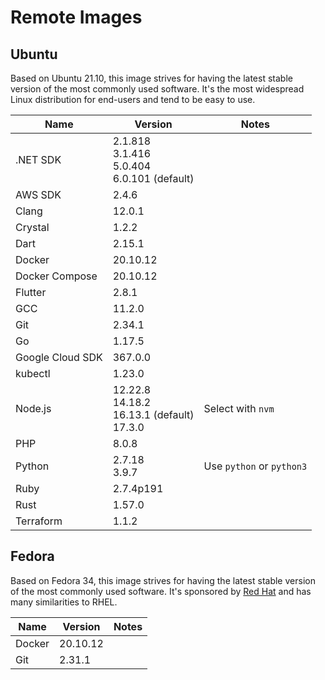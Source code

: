 # Remote Images

## Ubuntu

Based on Ubuntu 21.10, this image strives for having the latest stable version of the most commonly used software. It's the most widespread Linux distribution for end-users and tend to be easy to use.

<!-- BEGIN GENERATED SECTION: ubuntu -->

| Name | Version | Notes |
| ---- | ------- | ----- |
| .NET SDK | 2.1.818<br>3.1.416<br>5.0.404<br>6.0.101 (default) |
| AWS SDK | 2.4.6 |
| Clang | 12.0.1 |
| Crystal | 1.2.2 |
| Dart | 2.15.1 |
| Docker | 20.10.12 |
| Docker Compose | 20.10.12 |
| Flutter | 2.8.1 |
| GCC | 11.2.0 |
| Git | 2.34.1 |
| Go | 1.17.5 |
| Google Cloud SDK | 367.0.0 |
| kubectl | 1.23.0 |
| Node.js | 12.22.8<br>14.18.2<br>16.13.1 (default)<br>17.3.0 | Select with `nvm` |
| PHP | 8.0.8 |
| Python | 2.7.18<br>3.9.7 | Use `python` or `python3` |
| Ruby | 2.7.4p191 |
| Rust | 1.57.0 |
| Terraform | 1.1.2 |

<!-- END GENERATED SECTION: ubuntu -->

## Fedora

Based on Fedora 34, this image strives for having the latest stable version of the most commonly used software. It's sponsored by [Red Hat](https://www.redhat.com/) and has many similarities to RHEL.

<!-- BEGIN GENERATED SECTION: fedora -->

| Name | Version | Notes |
| ---- | ------- | ----- |
| Docker | 20.10.12 |
| Git | 2.31.1 |

<!-- END GENERATED SECTION: fedora -->
